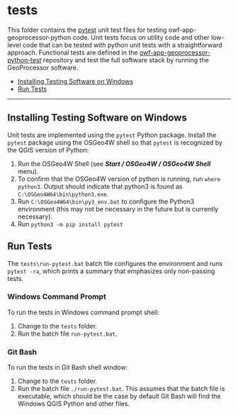 # tests #

This folder contains the
[pytest](https://docs.pytest.org/en/latest/) unit test files for testing
owf-app-geoprocessor-python code.
Unit tests focus on utility code and other low-level code that can be tested
with python unit tests with a straightforward approach.
Functional tests are defined in the
[owf-app-geoprocessor-python-test](https://github.com/OpenWaterFoundation/owf-app-geoprocessor-python-test)
repository and test the full software stack by running the GeoProcessor software.

* [Installing Testing Software on Windows](#installing-testing-software-on-windows)
* [Run Tests](#run-tests)

--------------

## Installing Testing Software on Windows ##

Unit tests are implemented using the `pytest` Python package.
Install the `pytest` package using the OSGeo4W shell so that `pytest` is
recognized by the QGIS version of Python:

1. Run the OSGeo4W Shell (see ***Start / OSGeo4W / OSGeo4W Shell*** menu).
2. To confirm that the OSGeo4W version of python is running, run `where python3`.
Output should indicate that python3 is found as `C:\OSGeo4W64\bin\python3.exe`.
2. Run `C:\OSGeo4W64\bin\py3_env.bat` to configure the Python3 environment
(this may not be necessary in the future but is currently necessary).
3. Run `python3 -m pip install pytest`

## Run Tests ##

The `tests\run-pytest.bat` batch file configures the environment and
runs `pytest -ra`, which prints a summary that emphasizes only non-passing tests.

### Windows Command Prompt ###

To run the tests in Windows command prompt shell:

1. Change to the `tests` folder.
2. Run the batch file `run-pytest.bat`.

### Git Bash ###

To run the tests in Git Bash shell window:

1. Change to the `tests` folder.
2. Run the batch file `./run-pytest.bat`.
This assumes that the batch file is executable, which should be the case by default
Git Bash will find the Windows QGIS Python and other files.
